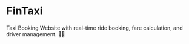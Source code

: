 # FinTaxi
Taxi Booking Website with real-time ride booking, fare calculation, and driver management. 🚖✨
